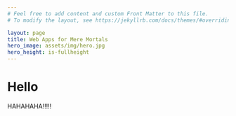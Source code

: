 ```yaml
---
# Feel free to add content and custom Front Matter to this file.
# To modify the layout, see https://jekyllrb.com/docs/themes/#overriding-theme-defaults

layout: page
title: Web Apps for Mere Mortals
hero_image: assets/img/hero.jpg
hero_height: is-fullheight
---
```


# Hello

HAHAHAHA!!!!!
